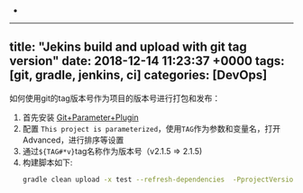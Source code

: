 +
---
title:  "Jekins build and upload with git tag version"
date:   2018-12-14 11:23:37 +0000
tags:   [git, gradle, jenkins, ci]
categories: [DevOps]
---

如何使用git的tag版本号作为项目的版本号进行打包和发布：

1. 首先安装 [Git+Parameter+Plugin](https://wiki.jenkins.io/display/JENKINS/Git+Parameter+Plugin)
1. 配置 `This project is parameterized`，使用`TAG`作为参数和变量名，打开Advanced，进行排序等设置
1. 通过`${TAG#*v}`tag名称作为版本号（v2.1.5 => 2.1.5)
1. 构建脚本如下:
    ```sh
    gradle clean upload -x test --refresh-dependencies  -PprojectVersion=${TAG#*v} 
    ```

